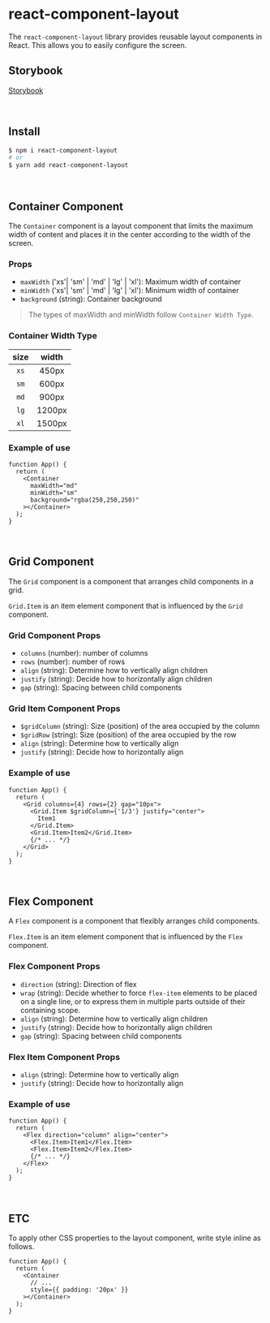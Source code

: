 # react-component-layout

The `react-component-layout` library provides reusable layout components in React. This allows you to easily configure the screen.

## Storybook

[Storybook](https://65072b692164c6766d60a0ef-bzlfmhkzvp.chromatic.com/)

<br/>

## Install

```bash
$ npm i react-component-layout
# or
$ yarn add react-component-layout
```

<br/>

## Container Component

The `Container` component is a layout component that limits the maximum width of content and places it in the center according to the width of the screen.

### Props

- `maxWidth` ('xs'| 'sm' | 'md' | 'lg' | 'xl'): Maximum width of container
- `minWidth` ('xs'| 'sm' | 'md' | 'lg' | 'xl'): Minimum width of container
- `background` (string): Container background

> The types of maxWidth and minWidth follow `Container Width Type`.

### Container Width Type

| size | width  |
| :--: | :----: |
| `xs` | 450px  |
| `sm` | 600px  |
| `md` | 900px  |
| `lg` | 1200px |
| `xl` | 1500px |

### Example of use

```tsx
function App() {
  return (
    <Container
      maxWidth="md"
      minWidth="sm"
      background="rgba(250,250,250)"
    ></Container>
  );
}
```

<br/>

## Grid Component

The `Grid` component is a component that arranges child components in a grid.

`Grid.Item` is an item element component that is influenced by the `Grid` component.

### Grid Component Props

- `columns` (number): number of columns
- `rows` (number): number of rows
- `align` (string): Determine how to vertically align children
- `justify` (string): Decide how to horizontally align children
- `gap` (string): Spacing between child components

### Grid Item Component Props

- `$gridColumn` (string): Size (position) of the area occupied by the column
- `$gridRow` (string): Size (position) of the area occupied by the row
- `align` (string): Determine how to vertically align
- `justify` (string): Decide how to horizontally align

### Example of use

```tsx
function App() {
  return (
    <Grid columns={4} rows={2} gap="10px">
      <Grid.Item $gridColumn={'1/3'} justify="center">
        Item1
      </Grid.Item>
      <Grid.Item>Item2</Grid.Item>
      {/* ... */}
    </Grid>
  );
}
```

<br/>

## Flex Component

A `Flex` component is a component that flexibly arranges child components.

`Flex.Item` is an item element component that is influenced by the `Flex` component.

### Flex Component Props

- `direction` (string): Direction of flex
- `wrap` (string): Decide whether to force `flex-item` elements to be placed on a single line, or to express them in multiple parts outside of their containing scope.
- `align` (string): Determine how to vertically align children
- `justify` (string): Decide how to horizontally align children
- `gap` (string): Spacing between child components

### Flex Item Component Props

- `align` (string): Determine how to vertically align
- `justify` (string): Decide how to horizontally align

### Example of use

```tsx
function App() {
  return (
    <Flex direction="column" align="center">
      <Flex.Item>Item1</Flex.Item>
      <Flex.Item>Item2</Flex.Item>
      {/* ... */}
    </Flex>
  );
}
```

<br/>

## ETC

To apply other CSS properties to the layout component, write style inline as follows.

```tsx
function App() {
  return (
    <Container
      // ...
      style={{ padding: '20px' }}
    ></Container>
  );
}
```
